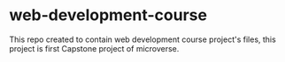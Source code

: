 # web-development-course
This repo  created to contain web development course project's files, this project is first Capstone project of microverse.
